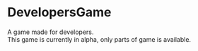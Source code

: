 # DevelopersGame
A game made for developers.  
This game is currently in alpha, only parts of game is available.  
